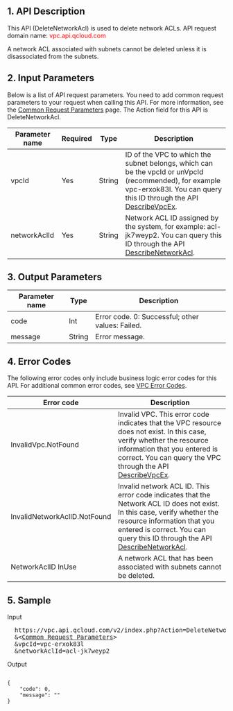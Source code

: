 ## 1. API Description

This API (DeleteNetworkAcl) is used to delete network ACLs.
API request domain name: <font style="color:red">vpc.api.qcloud.com</font>

A network ACL associated with subnets cannot be deleted unless it is disassociated from the subnets. 

## 2. Input Parameters
Below is a list of API request parameters. You need to add common request parameters to your request when calling this API. For more information, see the <a href=" https://intl.cloud.tencent.com/doc/api/372/4153" title="Common Request Parameters">Common Request Parameters</a> page. The Action field for this API is DeleteNetworkAcl.

| Parameter name | Required | Type | Description |
|---------|---------|---------|---------|
| vpcId | Yes | String | ID of the VPC to which the subnet belongs, which can be the vpcId or unVpcId (recommended), for example vpc-erxok83l. You can query this ID through the API <a href="http://intl.cloud.tencent.com/doc/api/245/%E6%9F%A5%E8%AF%A2%E7%A7%81%E6%9C%89%E7%BD%91%E7%BB%9C%E5%88%97%E8%A1%A8" title="DescribeVpcEx">DescribeVpcEx</a>. |
| networkAclId | Yes | String | Network ACL ID assigned by the system, for example: acl-jk7weyp2. You can query this ID through the API <a href="https://intl.cloud.tencent.com/doc/api/245/1441" title="DescribeNetworkAcl">DescribeNetworkAcl</a>. |


## 3. Output Parameters

| Parameter name | Type | Description |
|---------|---------|---------|
| code | Int | Error code. 0: Successful; other values: Failed. |
| message | String | Error message. |

## 4. Error Codes
  The following error codes only include business logic error codes for this API. For additional common error codes, see <a href="https://intl.cloud.tencent.com/doc/api/245/4924" title="VPC Error Codes">VPC Error Codes</a>.

| Error code | Description |
|---------|---------|
| InvalidVpc.NotFound | Invalid VPC. This error code indicates that the VPC resource does not exist. In this case, verify whether the resource information that you entered is correct. You can query the VPC through the API <a href="http://intl.cloud.tencent.com/doc/api/245/%E6%9F%A5%E8%AF%A2%E7%A7%81%E6%9C%89%E7%BD%91%E7%BB%9C%E5%88%97%E8%A1%A8" title="DescribeVpcEx">DescribeVpcEx</a>. |
| InvalidNetworkAclID.NotFound | Invalid network ACL ID. This error code indicates that the Network ACL ID does not exist. In this case, verify whether the resource information that you entered is correct. You can query this ID through the API <a href="https://intl.cloud.tencent.com/doc/api/245/1441" title="DescribeNetworkAcl">DescribeNetworkAcl</a>. |
| NetworkAclID InUse | A network ACL that has been associated with subnets cannot be deleted. |

## 5. Sample

Input
<pre>
  https://vpc.api.qcloud.com/v2/index.php?Action=DeleteNetworkAcl
  &<<a href="https://intl.cloud.tencent.com/doc/api/229/6976">Common Request Parameters</a>>
  &vpcId=vpc-erxok83l
  &networkAclId=acl-jk7weyp2
</pre>

Output
```

{
    "code": 0,
    "message": ""
}

```


